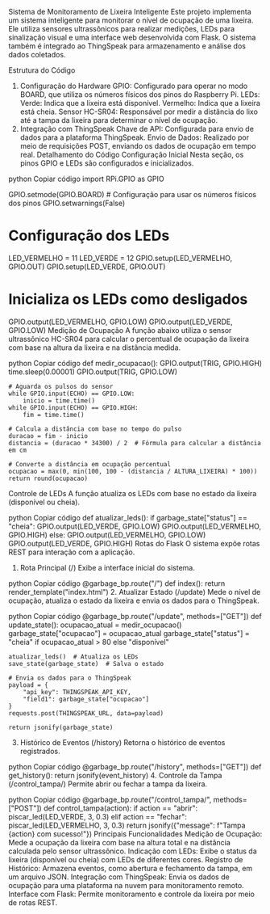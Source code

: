 Sistema de Monitoramento de Lixeira Inteligente
Este projeto implementa um sistema inteligente para monitorar o nível de ocupação de uma lixeira. Ele utiliza sensores ultrassônicos para realizar medições, LEDs para sinalização visual e uma interface web desenvolvida com Flask. O sistema também é integrado ao ThingSpeak para armazenamento e análise dos dados coletados.

Estrutura do Código
1. Configuração do Hardware
GPIO:
Configurado para operar no modo BOARD, que utiliza os números físicos dos pinos do Raspberry Pi.
LEDs:
Verde: Indica que a lixeira está disponível.
Vermelho: Indica que a lixeira está cheia.
Sensor HC-SR04:
Responsável por medir a distância do lixo até a tampa da lixeira para determinar o nível de ocupação.
2. Integração com ThingSpeak
Chave de API:
Configurada para envio de dados para a plataforma ThingSpeak.
Envio de Dados:
Realizado por meio de requisições POST, enviando os dados de ocupação em tempo real.
Detalhamento do Código
Configuração Inicial
Nesta seção, os pinos GPIO e LEDs são configurados e inicializados.

python
Copiar código
import RPi.GPIO as GPIO

GPIO.setmode(GPIO.BOARD)  # Configuração para usar os números físicos dos pinos
GPIO.setwarnings(False)

# Configuração dos LEDs
LED_VERMELHO = 11
LED_VERDE = 12
GPIO.setup(LED_VERMELHO, GPIO.OUT)
GPIO.setup(LED_VERDE, GPIO.OUT)

# Inicializa os LEDs como desligados
GPIO.output(LED_VERMELHO, GPIO.LOW)
GPIO.output(LED_VERDE, GPIO.LOW)
Medição de Ocupação
A função abaixo utiliza o sensor ultrassônico HC-SR04 para calcular o percentual de ocupação da lixeira com base na altura da lixeira e na distância medida.

python
Copiar código
def medir_ocupacao():
    GPIO.output(TRIG, GPIO.HIGH)
    time.sleep(0.00001)
    GPIO.output(TRIG, GPIO.LOW)

    # Aguarda os pulsos do sensor
    while GPIO.input(ECHO) == GPIO.LOW:
        inicio = time.time()
    while GPIO.input(ECHO) == GPIO.HIGH:
        fim = time.time()

    # Calcula a distância com base no tempo do pulso
    duracao = fim - inicio
    distancia = (duracao * 34300) / 2  # Fórmula para calcular a distância em cm

    # Converte a distância em ocupação percentual
    ocupacao = max(0, min(100, 100 - (distancia / ALTURA_LIXEIRA) * 100))
    return round(ocupacao)
Controle de LEDs
A função atualiza os LEDs com base no estado da lixeira (disponível ou cheia).

python
Copiar código
def atualizar_leds():
    if garbage_state["status"] == "cheia":
        GPIO.output(LED_VERDE, GPIO.LOW)
        GPIO.output(LED_VERMELHO, GPIO.HIGH)
    else:
        GPIO.output(LED_VERMELHO, GPIO.LOW)
        GPIO.output(LED_VERDE, GPIO.HIGH)
Rotas do Flask
O sistema expõe rotas REST para interação com a aplicação.

1. Rota Principal (/)
Exibe a interface inicial do sistema.

python
Copiar código
@garbage_bp.route("/")
def index():
    return render_template("index.html")
2. Atualizar Estado (/update)
Mede o nível de ocupação, atualiza o estado da lixeira e envia os dados para o ThingSpeak.

python
Copiar código
@garbage_bp.route("/update", methods=["GET"])
def update_state():
    ocupacao_atual = medir_ocupacao()
    garbage_state["ocupacao"] = ocupacao_atual
    garbage_state["status"] = "cheia" if ocupacao_atual > 80 else "disponível"

    atualizar_leds()  # Atualiza os LEDs
    save_state(garbage_state)  # Salva o estado

    # Envia os dados para o ThingSpeak
    payload = {
        "api_key": THINGSPEAK_API_KEY,
        "field1": garbage_state["ocupacao"]
    }
    requests.post(THINGSPEAK_URL, data=payload)

    return jsonify(garbage_state)
3. Histórico de Eventos (/history)
Retorna o histórico de eventos registrados.

python
Copiar código
@garbage_bp.route("/history", methods=["GET"])
def get_history():
    return jsonify(event_history)
4. Controle da Tampa (/control_tampa/<action>)
Permite abrir ou fechar a tampa da lixeira.

python
Copiar código
@garbage_bp.route("/control_tampa/<action>", methods=["POST"])
def control_tampa(action):
    if action == "abrir":
        piscar_led(LED_VERDE, 3, 0.3)
    elif action == "fechar":
        piscar_led(LED_VERMELHO, 3, 0.3)
    return jsonify({"message": f"Tampa {action} com sucesso!"})
Principais Funcionalidades
Medição de Ocupação:
Mede a ocupação da lixeira com base na altura total e na distância calculada pelo sensor ultrassônico.
Indicação com LEDs:
Exibe o status da lixeira (disponível ou cheia) com LEDs de diferentes cores.
Registro de Histórico:
Armazena eventos, como abertura e fechamento da tampa, em um arquivo JSON.
Integração com ThingSpeak:
Envia os dados de ocupação para uma plataforma na nuvem para monitoramento remoto.
Interface com Flask:
Permite monitoramento e controle da lixeira por meio de rotas REST.